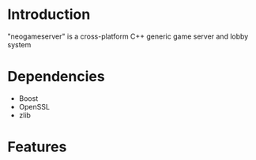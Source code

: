 # Introduction
"neogameserver" is a cross-platform C++ generic game server and lobby system

# Dependencies
* Boost
* OpenSSL
* zlib

# Features
<TODO>